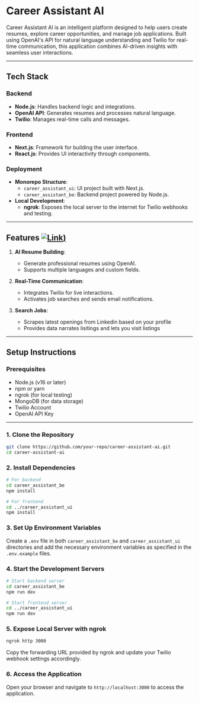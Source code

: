 # Career Assistant AI

Career Assistant AI is an intelligent platform designed to help users create resumes, explore career opportunities, and manage job applications. Built using OpenAI's API for natural language understanding and Twilio for real-time communication, this application combines AI-driven insights with seamless user interactions.

---

## Tech Stack

### Backend

- **Node.js**: Handles backend logic and integrations.
- **OpenAI API**: Generates resumes and processes natural language.
- **Twilio**: Manages real-time calls and messages.

### Frontend

- **Next.js**: Framework for building the user interface.
- **React.js**: Provides UI interactivity through components.

### Deployment

- **Monorepo Structure**:
  - `career_assistant_ui`: UI project built with Next.js.
  - `career_assistant_be`: Backend project powered by Node.js.
- **Local Development**:
  - **ngrok**: Exposes the local server to the internet for Twilio webhooks and testing.

---

## Features [![Link](https://docs.google.com/document/d/1Z4fs2A63pehhTRC9giIPhy68bQzwSbkB/edit?usp=sharing&ouid=116269735427886173755&rtpof=true&sd=true))](Document)

1. **AI Resume Building**:

   - Generate professional resumes using OpenAI.
   - Supports multiple languages and custom fields.

2. **Real-Time Communication**:

   - Integrates Twilio for live interactions.
   - Activates job searches and sends email notifications.

3. **Search Jobs**:

   - Scrapes latest openings from Linkedin based on your profile
   - Provides data narrates lisitings and lets you visit listings

---

## Setup Instructions

### Prerequisites

- Node.js (v16 or later)
- npm or yarn
- ngrok (for local testing)
- MongoDB (for data storage)
- Twilio Account
- OpenAI API Key

---

### 1. Clone the Repository

```bash
git clone https://github.com/your-repo/career-assistant-ai.git
cd career-assistant-ai
```

### 2. Install Dependencies

```bash
# For backend
cd career_assistant_be
npm install

# For frontend
cd ../career_assistant_ui
npm install
```

### 3. Set Up Environment Variables

Create a `.env` file in both `career_assistant_be` and `career_assistant_ui` directories and add the necessary environment variables as specified in the `.env.example` files.

### 4. Start the Development Servers

```bash
# Start backend server
cd career_assistant_be
npm run dev

# Start frontend server
cd ../career_assistant_ui
npm run dev
```

### 5. Expose Local Server with ngrok

```bash
ngrok http 3000
```

Copy the forwarding URL provided by ngrok and update your Twilio webhook settings accordingly.

### 6. Access the Application

Open your browser and navigate to `http://localhost:3000` to access the application.
